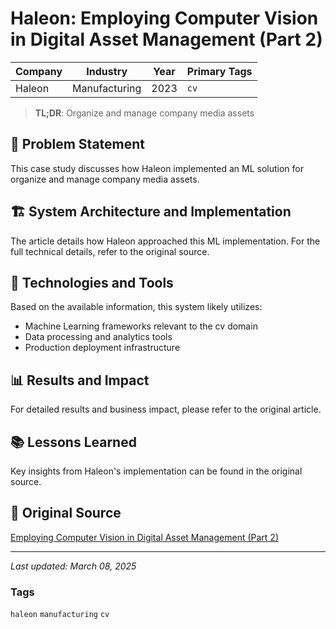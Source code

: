# Haleon: Employing Computer Vision in Digital Asset Management (Part 2)

| Company | Industry | Year | Primary Tags | 
|---------|----------|------|--------------|
| Haleon | Manufacturing | 2023 | `cv` |

> **TL;DR**: Organize and manage company media assets

## 📝 Problem Statement

This case study discusses how Haleon implemented an ML solution for organize and manage company media assets.

## 🏗️ System Architecture and Implementation

The article details how Haleon approached this ML implementation. For the full technical details, refer to the original source.

## 🔧 Technologies and Tools

Based on the available information, this system likely utilizes:

- Machine Learning frameworks relevant to the cv domain
- Data processing and analytics tools
- Production deployment infrastructure

## 📊 Results and Impact

For detailed results and business impact, please refer to the original article.

## 📚 Lessons Learned

Key insights from Haleon's implementation can be found in the original source.

## 🔗 Original Source

[Employing Computer Vision in Digital Asset Management (Part 2)](https://medium.com/trusted-data-science-haleon/employing-computer-vision-in-digital-asset-management-part-ii-c0f38e9df642)

---

*Last updated: March 08, 2025*

### Tags

`haleon` `manufacturing` `cv`
